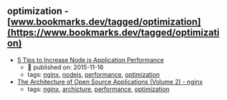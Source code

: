 optimization - [www.bookmarks.dev/tagged/optimization](https://www.bookmarks.dev/tagged/optimization)
---
* [5 Tips to Increase Node.js Application Performance](https://www.nginx.com/blog/5-performance-tips-for-node-js-applications/)
    * :calendar: published on: 2015-11-16
    * tags: [nginx](../tagged/nginx.md), [nodejs](../tagged/nodejs.md), [performance](../tagged/performance.md), [optimization](../tagged/optimization.md)
* [The Architecture of Open Source Applications (Volume 2) - nginx](http://www.aosabook.org/en/nginx.html)
    * tags: [nginx](../tagged/nginx.md), [archicture](../tagged/archicture.md), [performance](../tagged/performance.md), [optimization](../tagged/optimization.md)
